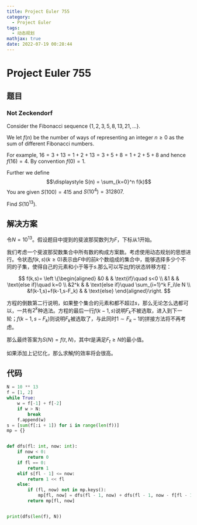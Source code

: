 ```yaml
---
title: Project Euler 755
category:
  - Project Euler
tags:
  - 动态规划
mathjax: true
date: 2022-07-19 00:28:44
---
```


<escape><!-- more --></escape>

# Project Euler 755

## 题目

### Not Zeckendorf

Consider the Fibonacci sequence $\{1,2,3,5,8,13,21,\ldots\}$.

We let $f(n)$ be the number of ways of representing an integer $n\ge 0$ as the sum of different Fibonacci numbers.

For example, $16 = 3+13 = 1+2+13 = 3+5+8 = 1+2+5+8$ and hence $f(16) = 4$.
By convention $f(0) = 1$.

Further we define
$$\displaystyle S(n) = \sum_{k=0}^n f(k)$$
You are given $S(100) = 415$ and $S(10^4) = 312807$.

Find $\displaystyle S(10^{13})$.

## 解决方案

令$N=10^{13}$。假设题目中提到的斐波那契数列为$F$，下标从$1$开始。

我们考虑一个斐波那契数集合中所有数的构成方案数。考虑使用动态规划的思想进行。令状态$f(k,s)(k\ge 0)$表示由$F$中的前$k$个数组成的集合中，能够选择多少个不同的子集，使得自己的元素和小于等于$s$.那么可以写出$f$的状态转移方程：

$$
f(k,s)=
\left \{\begin{aligned}
  &0  & & \text{if}\quad  s<0 \\
  &1 & & \text{else if}\quad  k=0 \\
  &2^k & & \text{else if}\quad  \sum_{i=1}^k F_i\le N \\
  &f(k-1,s)+f(k-1,s-F_k) & & \text{else}
\end{aligned}\right.
$$

方程的倒数第二行说明，如果整个集合的元素和都不超过$s$，那么无论怎么选都可以，一共有$2^k$种选法。方程的最后一行$f(k-1,s)$说明$F_k$不被选取，进入到下一轮；$f(k-1,s-F_k)$则说明$F_k$被选取了，与此同时$1\sim F_k-1$的拼接方法将不再考虑。

那么最终答案为$S(N)=f(t,N)$，其中$t$是满足$F_t\ge N$的最小值。

如果添加上记忆化，那么求解$f$的效率将会很高。

## 代码

```py
N = 10 ** 13
f = [1, 2]
while True:
    w = f[-1] + f[-2]
    if w > N:
        break
    f.append(w)
s = [sum(f[:i + 1]) for i in range(len(f))]
mp = {}


def dfs(fl: int, now: int):
    if now < 0:
        return 0
    if fl == 0:
        return 1
    elif s[fl - 1] <= now:
        return 1 << fl
    else:
        if (fl, now) not in mp.keys():
            mp[fl, now] = dfs(fl - 1, now) + dfs(fl - 1, now - f[fl - 1])
        return mp[fl, now]


print(dfs(len(f), N))

```
